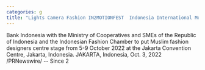 ```yaml
---
categories: g
title: "Lights Camera Fashion IN2MOTIONFEST  Indonesia International Modest Fashion Festival 2022 Announces Dates and Venue"
---
```

Bank Indonesia with the Ministry of Cooperatives and SMEs of the Republic of Indonesia and the Indonesian Fashion Chamber to put Muslim fashion designers centre stage from 5-9 October 2022 at the Jakarta Convention Centre, Jakarta, Indonesia.  JAKARTA, Indonesia, Oct. 3, 2022 /PRNewswire/ -- Since 2